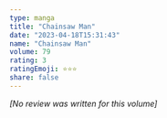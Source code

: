 ```yaml
---
type: manga
title: "Chainsaw Man"
date: "2023-04-18T15:31:43"
name: "Chainsaw Man"
volume: 79
rating: 3
ratingEmoji: ⭐️⭐️⭐️
share: false
---
```


*[No review was written for this volume]*
